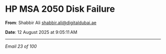 # HP MSA 2050 Disk Failure

**From**: Shabbir Ali <shabbir.ali@digitaldubai.ae>

**Date**: 12 August 2025 at 9:05:11 AM

---

*Email 23 of 100*
